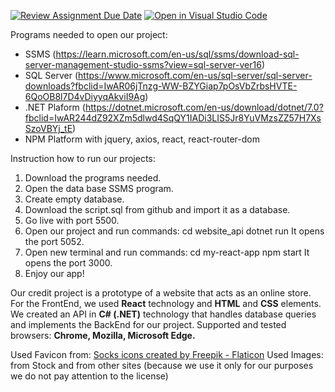 [![Review Assignment Due Date](https://classroom.github.com/assets/deadline-readme-button-24ddc0f5d75046c5622901739e7c5dd533143b0c8e959d652212380cedb1ea36.svg)](https://classroom.github.com/a/YYgLXq0X)
[![Open in Visual Studio Code](https://classroom.github.com/assets/open-in-vscode-718a45dd9cf7e7f842a935f5ebbe5719a5e09af4491e668f4dbf3b35d5cca122.svg)](https://classroom.github.com/online_ide?assignment_repo_id=11228700&assignment_repo_type=AssignmentRepo)




Programs needed to open our project:
- SSMS (https://learn.microsoft.com/en-us/sql/ssms/download-sql-server-management-studio-ssms?view=sql-server-ver16)
- SQL Server (https://www.microsoft.com/en-us/sql-server/sql-server-downloads?fbclid=IwAR06jTnzg-WW-BZYGiap7pOsVbZrbsHVTE-6QoOB8l7D4vDiyyqAkviI9Ag)
- .NET Plaform (https://dotnet.microsoft.com/en-us/download/dotnet/7.0?fbclid=IwAR244dZ92XZm5dlwd4SqQY1IADi3LIS5Jr8YuVMzsZZ57H7XsSzoVBYj_tE)
- NPM Platform with jquery, axios, react, react-router-dom


Instruction how to run our projects:
1. Download the programs needed.
2. Open the data base SSMS program.
3. Create empty database.
4. Download the script.sql from github and import it as a database.
5. Go live with port 5500.
6. Open our project and run commands:
    cd website_api
    dotnet run
It opens the port 5052.
7. Open new terminal and run commands:
    cd my-react-app
    npm start
It opens the port 3000.
8. Enjoy our app!

Our credit project is a prototype of a website that acts as an online store.
For the FrontEnd, we used <b>React</b> technology and <b>HTML</b> and <b>CSS</b> elements.
We created an API in <b>C# (.NET)</b> technology that handles database queries and implements the BackEnd for our project.
Supported and tested browsers: <b>Chrome, Mozilla, Microsoft Edge. </b>

Used Favicon from: <a href="https://www.flaticon.com/free-icons/socks" title="socks icons">Socks icons created by Freepik - Flaticon</a> 
Used Images: from Stock and from other sites (because we use it only for our purposes we do not pay attention to the license)
